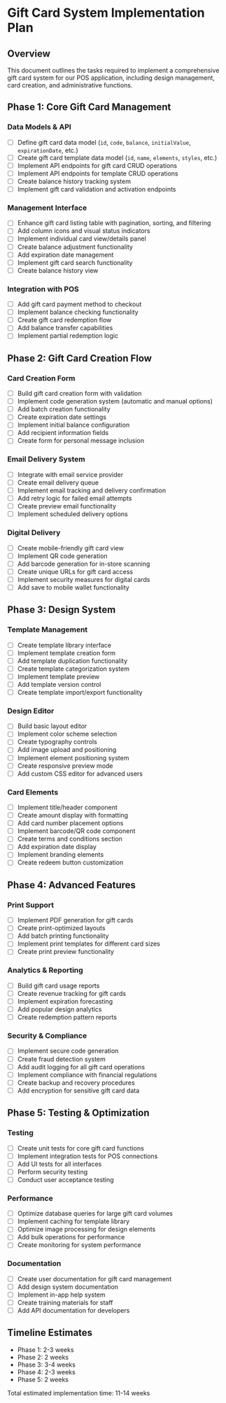 # Gift Card System Implementation Plan

## Overview
This document outlines the tasks required to implement a comprehensive gift card system for our POS application, including design management, card creation, and administrative functions.

## Phase 1: Core Gift Card Management

### Data Models & API
- [ ] Define gift card data model (`id`, `code`, `balance`, `initialValue`, `expirationDate`, etc.)
- [ ] Create gift card template data model (`id`, `name`, `elements`, `styles`, etc.)
- [ ] Implement API endpoints for gift card CRUD operations
- [ ] Implement API endpoints for template CRUD operations
- [ ] Create balance history tracking system
- [ ] Implement gift card validation and activation endpoints

### Management Interface
- [ ] Enhance gift card listing table with pagination, sorting, and filtering
- [ ] Add column icons and visual status indicators
- [ ] Implement individual card view/details panel
- [ ] Create balance adjustment functionality
- [ ] Add expiration date management
- [ ] Implement gift card search functionality
- [ ] Create balance history view

### Integration with POS
- [ ] Add gift card payment method to checkout
- [ ] Implement balance checking functionality
- [ ] Create gift card redemption flow
- [ ] Add balance transfer capabilities
- [ ] Implement partial redemption logic

## Phase 2: Gift Card Creation Flow

### Card Creation Form
- [ ] Build gift card creation form with validation
- [ ] Implement code generation system (automatic and manual options)
- [ ] Add batch creation functionality
- [ ] Create expiration date settings
- [ ] Implement initial balance configuration
- [ ] Add recipient information fields
- [ ] Create form for personal message inclusion

### Email Delivery System
- [ ] Integrate with email service provider
- [ ] Create email delivery queue
- [ ] Implement email tracking and delivery confirmation
- [ ] Add retry logic for failed email attempts
- [ ] Create preview email functionality
- [ ] Implement scheduled delivery options

### Digital Delivery
- [ ] Create mobile-friendly gift card view
- [ ] Implement QR code generation
- [ ] Add barcode generation for in-store scanning
- [ ] Create unique URLs for gift card access
- [ ] Implement security measures for digital cards
- [ ] Add save to mobile wallet functionality

## Phase 3: Design System

### Template Management
- [ ] Create template library interface
- [ ] Implement template creation form
- [ ] Add template duplication functionality
- [ ] Create template categorization system
- [ ] Implement template preview
- [ ] Add template version control
- [ ] Create template import/export functionality

### Design Editor
- [ ] Build basic layout editor
- [ ] Implement color scheme selection
- [ ] Create typography controls
- [ ] Add image upload and positioning
- [ ] Implement element positioning system
- [ ] Create responsive preview mode
- [ ] Add custom CSS editor for advanced users

### Card Elements
- [ ] Implement title/header component
- [ ] Create amount display with formatting
- [ ] Add card number placement options
- [ ] Implement barcode/QR code component
- [ ] Create terms and conditions section
- [ ] Add expiration date display
- [ ] Implement branding elements
- [ ] Create redeem button customization

## Phase 4: Advanced Features

### Print Support
- [ ] Implement PDF generation for gift cards
- [ ] Create print-optimized layouts
- [ ] Add batch printing functionality
- [ ] Implement print templates for different card sizes
- [ ] Create print preview functionality

### Analytics & Reporting
- [ ] Build gift card usage reports
- [ ] Create revenue tracking for gift cards
- [ ] Implement expiration forecasting
- [ ] Add popular design analytics
- [ ] Create redemption pattern reports

### Security & Compliance
- [ ] Implement secure code generation
- [ ] Create fraud detection system
- [ ] Add audit logging for all gift card operations
- [ ] Implement compliance with financial regulations
- [ ] Create backup and recovery procedures
- [ ] Add encryption for sensitive gift card data

## Phase 5: Testing & Optimization

### Testing
- [ ] Create unit tests for core gift card functions
- [ ] Implement integration tests for POS connections
- [ ] Add UI tests for all interfaces
- [ ] Perform security testing
- [ ] Conduct user acceptance testing

### Performance
- [ ] Optimize database queries for large gift card volumes
- [ ] Implement caching for template library
- [ ] Optimize image processing for design elements
- [ ] Add bulk operations for performance
- [ ] Create monitoring for system performance

### Documentation
- [ ] Create user documentation for gift card management
- [ ] Add design system documentation
- [ ] Implement in-app help system
- [ ] Create training materials for staff
- [ ] Add API documentation for developers

## Timeline Estimates
- Phase 1: 2-3 weeks
- Phase 2: 2 weeks
- Phase 3: 3-4 weeks
- Phase 4: 2-3 weeks
- Phase 5: 2 weeks

Total estimated implementation time: 11-14 weeks 